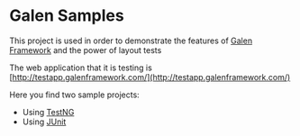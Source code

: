 Galen Samples
=====================================

This project is used in order to demonstrate the features of [Galen Framework](http://galenframework.com) and the power of layout tests

The web application that it is testing is [http://testapp.galenframework.com/](http://testapp.galenframework.com/)

Here you find two sample projects:
* Using [TestNG](testng)
* Using [JUnit](junit)

